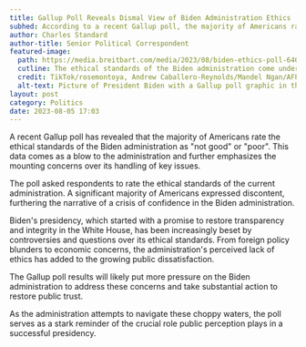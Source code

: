 ```yaml
---
title: Gallup Poll Reveals Dismal View of Biden Administration Ethics
subhed: According to a recent Gallup poll, the majority of Americans rate the ethical standards of the Biden administration as "not good" or "poor".
author: Charles Standard
author-title: Senior Political Correspondent
featured-image: 
  path: https://media.breitbart.com/media/2023/08/biden-ethics-poll-640x480.jpg
  cutline: The ethical standards of the Biden administration come under scrutiny as per a recent Gallup poll.
  credit: TikTok/rosemontoya, Andrew Caballero-Reynolds/Mandel Ngan/AFP via Getty Images
  alt-text: Picture of President Biden with a Gallup poll graphic in the foreground.
layout: post
category: Politics
date: 2023-08-05 17:03
---
```


A recent Gallup poll has revealed that the majority of Americans rate the ethical standards of the Biden administration as "not good" or "poor". This data comes as a blow to the administration and further emphasizes the mounting concerns over its handling of key issues.

The poll asked respondents to rate the ethical standards of the current administration. A significant majority of Americans expressed discontent, furthering the narrative of a crisis of confidence in the Biden administration.

Biden's presidency, which started with a promise to restore transparency and integrity in the White House, has been increasingly beset by controversies and questions over its ethical standards. From foreign policy blunders to economic concerns, the administration's perceived lack of ethics has added to the growing public dissatisfaction.

The Gallup poll results will likely put more pressure on the Biden administration to address these concerns and take substantial action to restore public trust.

As the administration attempts to navigate these choppy waters, the poll serves as a stark reminder of the crucial role public perception plays in a successful presidency.
